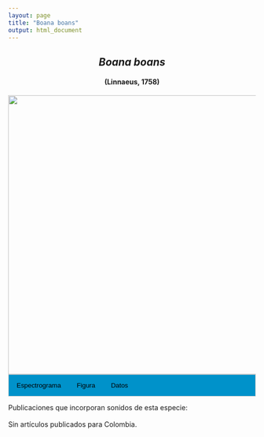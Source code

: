 ```yaml
---
layout: page
title: "Boana boans"
output: html_document
---
```


<style>
/* Simplified CSS for tabs */
.tab {
  overflow: hidden;
  border: 1px solid #ccc;
  background-color: #0092ca;
}
.tab button {
  background-color: inherit;
  float: left;
  border: none;
  cursor: pointer;
  padding: 14px 16px;
  transition: background-color 0.3s;
}
.tab button:hover {
  background-color: #ddd;
}
.tab button.active {
  background-color: #ccc;
}
.tabcontent {
  display: none;
  padding: 6px 12px;
  border: 1px solid #ccc;
  border-top: none;
}
.audio-container {
  margin-bottom: 10px;
}
body h1 {
  display: none;
}
</style>

<script>
function openTab(evt, tabName) {
  document.querySelectorAll('.tabcontent').forEach(tab => tab.style.display = "none");
  document.querySelectorAll('.tablinks').forEach(link => link.classList.remove('active'));
  document.getElementById(tabName).style.display = "block";
  evt.currentTarget.classList.add('active');
}
</script>

<!-- Species presentation -->
<div style="text-align: center;">
  <h2><i>Boana boans</i></h2>
  <h4>(Linnaeus, 1758)</h4>
  <img src="{{ site.baseurl }}/images/especie_Boana_boans.png" style="width:15cm;">
</div>

<!-- Tabs section -->
<div class="tab">
  <button class="tablinks" onclick="openTab(event, 'Espectro')">Espectrograma</button>
  <button class="tablinks" onclick="openTab(event, 'fig')">Figura</button>
  <button class="tablinks" onclick="openTab(event, 'tab')">Datos</button>
</div>

<!-- Seccion Espectrograma -->
<div id="Espectro" class="tabcontent" style="text-align: center;">
  <video width="100%" height="auto" controls>
    <source src="{{ site.baseurl }}/Espectrograms/dyna_Boana_boans.mp4" type="video/mp4">
    Tu navegador no soporta el elemento de video.
  </video>
</div>

<!-- Seccion Figura -->
<div id="fig" class="tabcontent" style="text-align: center;">
  <img src="{{ site.baseurl }}/images/spec_Boana_boans.png" style="width:15cm;">
</div>

<!-- Seccion Datos -->
<div id="tab" class="tabcontent">
  <p><strong>Publicados en Figshare</strong></p>
  <p>Chaves Portilla, Giovanni (2024). <em>Boana boans</em>. figshare. Media. 
    <a href="https://doi.org/10.6084/m9.figshare.27642186.v1"> https://doi.org/10.6084/m9.figshare.27642186.v1</a>
  </p>
</div>

Publicaciones que incorporan sonidos de esta especie:
<br><br>
Sin artículos publicados para Colombia.
